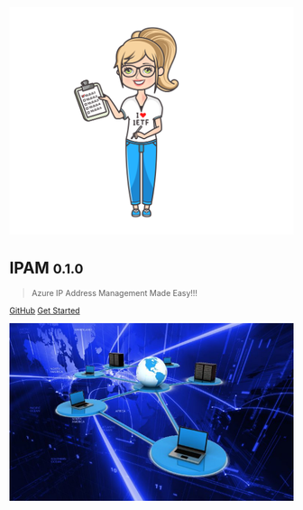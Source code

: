 <!-- _coverpage.md -->

![logo](./images/ipam-logo.png ':size=45%')

# IPAM <small>0.1.0</small>
> Azure IP Address Management Made Easy!!!

[GitHub](https://github.com/Azure/ipam)
[Get Started](/README.md)

<!-- background image -->

![](./images/background1.png)
